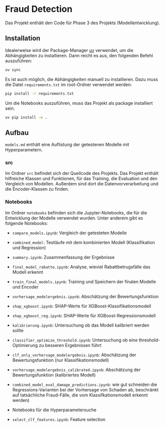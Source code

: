 # Fraud Detection

Das Projekt enthält den Code für Phase 3 des Projekts (Modellentwicklung).


## Installation

Idealerweise wird der Package-Manager [uv](https://docs.astral.sh/uv) verwendet, um die Abhängigkeiten zu installieren. Dann reicht es aus, den folgenden Befehl auszuführen:

```bash
uv sync
```

Es ist auch möglich, die Abhängigkeiten manuell zu installieren. Dazu muss die Datei `requirements.txt` im root-Ordner verwendet werden:

```bash
pip install -r requirements.txt
```

Um die Notebooks auszuführen, muss das Projekt als package installiert sein.

```bash
uv pip install -e .
```

## Aufbau

`models.md` enthält eine Auflistung der getestenen Modelle mit Hyperparametern.

### src

Im Ordner `src` befindet sich der Quellcode des Projekts. Das Projekt enthält hilfreiche Klassen und Funktionen, für das Training, die Evaluation und den Vergleich von Modellen. Außerdem sind dort die Datenvorverarbeitung und die Encoder-Klassen zu finden.

### Notebooks

Im Ordner `notebooks` befinden sich die Jupyter-Notebooks, die für die Entwicklung der Modelle verwendet wurden. Unter anderem gibt es folgende Notebooks:

- `compare_models.ipynb`: Vergleich der getesteten Modelle
- `combined_model`: Testläufe mit dem kombinierten Modell (Klassifikation und Regression)
- `summary.ipynb`: Zusammenfassung der Ergebnisse
- `final_model_rabatte.ipynb`: Analyse, wieviel Rabattbetrugsfälle das Modell erkennt
- `train_final_models.ipynb`: Training und Speichern der finalen Modelle und Encoder
- `vorhersage_modelergebnis.ipynb`: Abschätzung der Bewertungsfunktion

- `shap_xgboost.ipynb`: SHAP-Werte für XGBoost-Klassifikationsmodell
- `shap_xgboost_reg.ipynb`: SHAP-Werte für XGBoost-Regressionsmodell

- `kalibrierung.ipynb`: Untersuchung ob das Modell kalibriert werden sollte
- `classifier_optimize_threshold.ipynb`: Untersuchung ob eine threshold-Optimierung zu besseren Ergebnissen führt
- `clf_only_vorhersage_modelergebnis.ipynb`: Abschätzung der Bewertungsfunktion (nur Klassifikationsmodell)
- `vorhersage_modelergebnis_calibrated.ipynb`: Abschätzung der Bewertungsfunktion (kalibriertes Modell)

- `combined_model_eval_damage_predictions.ipynb`: wie gut schneiden die Regressions-Varianten bei der Vorhersage von Schaden ab, beschränkt auf tatsächliche Fraud-Fälle, die vom Klassifkationsmodell erkennt werden)

- Notebooks für die Hyperparametersuche
- `select_clf_features.ipynb`: Feature selection
